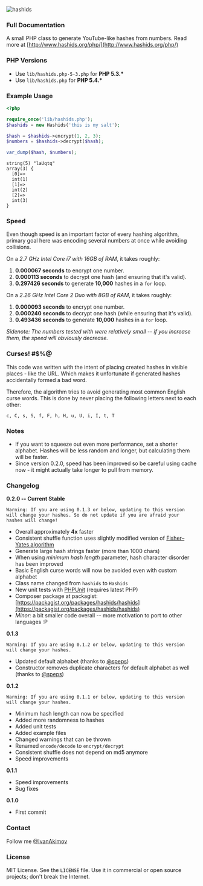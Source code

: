 
![hashids](http://www.hashids.org.s3.amazonaws.com/public/img/hashids.png "Hashids")

### Full Documentation

A small PHP class to generate YouTube-like hashes from numbers. Read more at [http://www.hashids.org/php/](http://www.hashids.org/php/)

### PHP Versions

- Use `lib/hashids.php-5-3.php` for __PHP 5.3.*__
- Use `lib/hashids.php` for __PHP 5.4.*__

### Example Usage

```php
<?php

require_once('lib/hashids.php');
$hashids = new Hashids('this is my salt');

$hash = $hashids->encrypt(1, 2, 3);
$numbers = $hashids->decrypt($hash);

var_dump($hash, $numbers);
```

	string(5) "laUqtq"
	array(3) {
	  [0]=>
	  int(1)
	  [1]=>
	  int(2)
	  [2]=>
	  int(3)
	}
	
### Speed

Even though speed is an important factor of every hashing algorithm, primary goal here was encoding several numbers at once while avoiding collisions.

On a *2.7 GHz Intel Core i7 with 16GB of RAM*, it takes roughly:

1. **0.000067 seconds** to encrypt one number.
2. **0.000113 seconds** to decrypt one hash (and ensuring that it's valid).
3. **0.297426 seconds** to generate **10,000** hashes in a `for` loop.

On a *2.26 GHz Intel Core 2 Duo with 8GB of RAM*, it takes roughly:

1. **0.000093 seconds** to encrypt one number.
2. **0.000240 seconds** to decrypt one hash (while ensuring that it's valid).
3. **0.493436 seconds** to generate **10,000** hashes in a `for` loop.

*Sidenote: The numbers tested with were relatively small -- if you increase them, the speed will obviously decrease.*

### Curses! #$%@

This code was written with the intent of placing created hashes in visible places - like the URL. Which makes it unfortunate if generated hashes accidentally formed a bad word.

Therefore, the algorithm tries to avoid generating most common English curse words. This is done by never placing the following letters next to each other:
	
	c, C, s, S, f, F, h, H, u, U, i, I, t, T
	
### Notes

- If you want to squeeze out even more performance, set a shorter alphabet. Hashes will be less random and longer, but calculating them will be faster.
- Since version 0.2.0, speed has been improved so be careful using cache now - it might actually take longer to pull from memory.

### Changelog

**0.2.0 -- Current Stable**
	
	Warning: If you are using 0.1.3 or below, updating to this version will change your hashes. So do not update if you are afraid your hashes will change!
	
- Overall approximately **4x** faster
- Consistent shuffle function uses slightly modified version of [Fisher–Yates algorithm](http://en.wikipedia.org/wiki/Fisher%E2%80%93Yates_shuffle#The_modern_algorithm)
- Generate large hash strings faster (more than 1000 chars)
- When using _minimum hash length_ parameter, hash character disorder has been improved
- Basic English curse words will now be avoided even with custom alphabet
- Class name changed from `hashids` to `Hashids`
- New unit tests with [PHPUnit](https://github.com/sebastianbergmann/phpunit/) (requires latest PHP)
- Composer package at packagist: [https://packagist.org/packages/hashids/hashids](https://packagist.org/packages/hashids/hashids)
- _Minor:_ a bit smaller code overall -- more motivation to port to other languages :P

**0.1.3**

	Warning: If you are using 0.1.2 or below, updating to this version will change your hashes.

- Updated default alphabet (thanks to [@speps](https://github.com/speps))
- Constructor removes duplicate characters for default alphabet as well (thanks to [@speps](https://github.com/speps))

**0.1.2**

	Warning: If you are using 0.1.1 or below, updating to this version will change your hashes.

- Minimum hash length can now be specified
- Added more randomness to hashes
- Added unit tests
- Added example files
- Changed warnings that can be thrown
- Renamed `encode/decode` to `encrypt/decrypt`
- Consistent shuffle does not depend on md5 anymore
- Speed improvements

**0.1.1**

- Speed improvements
- Bug fixes

**0.1.0**
	
- First commit

### Contact

Follow me [@IvanAkimov](http://twitter.com/ivanakimov)

### License

MIT License. See the `LICENSE` file. Use it in commercial or open source projects; don't break the Internet.